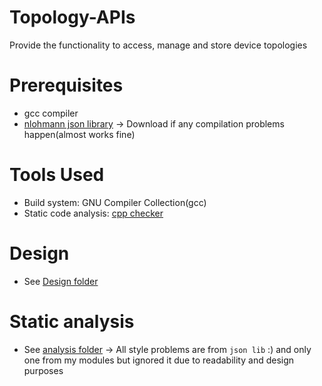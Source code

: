 # Topology-APIs
Provide the functionality to access, manage and store device topologies

# Prerequisites
* gcc compiler
* [nlohmann json library](https://github.com/nlohmann/json) -> Download if any compilation problems happen(almost works fine)

# Tools Used
* Build system: GNU Compiler Collection(gcc)
* Static code analysis: [cpp checker](http://cppcheck.net/)

# Design
* See [Design folder](https://github.com/ahmedFarouk2020/Topology-APIs/tree/master/design)

# Static analysis
* See [analysis folder](https://github.com/ahmedFarouk2020/Topology-APIs/tree/master/analysis) -> All style problems are from `json lib` :) and only one from my modules but ignored it due to readability and design purposes
